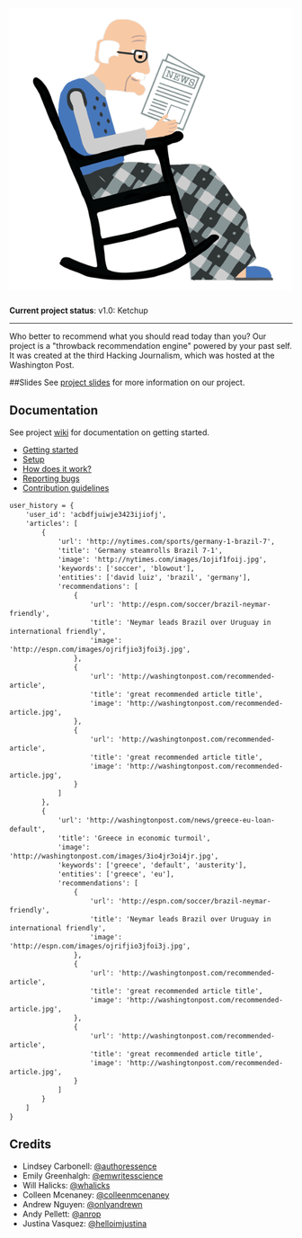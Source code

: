 # ![OldNews Logo](https://raw.githubusercontent.com/anrope/oldnews/master/resources/OldNews_OldMan_600px.png)


**Current project status**: v1.0: Ketchup

---

Who better to recommend what you should read today than you? Our project is a "throwback recommendation engine" powered by your past self. It was created at the third Hacking Journalism, which was hosted at the Washington Post.

##Slides
See <a href="https://docs.google.com/presentation/d/1AEq2_NnTDShNXdvNn8rZfp1pRXz1Hztd296X8qAkXVQ/edit?usp=sharing">project slides</a> for more information on our project.

## Documentation
See project [wiki](http://www.placecage.com/) for documentation on getting started.

- [Getting started](http://www.placecage.com/)
- [Setup](http://www.placecage.com/)
- [How does it work?](http://www.placecage.com/)
- [Reporting bugs](http://www.placecage.com/)
- [Contribution guidelines](http://www.placecage.com/)


```
user_history = {
    'user_id': 'acbdfjuiwje3423ijiofj',
    'articles': [
        {
            'url': 'http://nytimes.com/sports/germany-1-brazil-7',
            'title': 'Germany steamrolls Brazil 7-1',
            'image': 'http://nytimes.com/images/1ojif1foij.jpg',
            'keywords': ['soccer', 'blowout'],
            'entities': ['david luiz', 'brazil', 'germany'],
            'recommendations': [
                {
                    'url': 'http://espn.com/soccer/brazil-neymar-friendly',
                    'title': 'Neymar leads Brazil over Uruguay in international friendly',
                    'image': 'http://espn.com/images/ojrifjio3jfoi3j.jpg',
                },
                {
                    'url': 'http://washingtonpost.com/recommended-article',
                    'title': 'great recommended article title',
                    'image': 'http://washingtonpost.com/recommended-article.jpg',
                },
                {
                    'url': 'http://washingtonpost.com/recommended-article',
                    'title': 'great recommended article title',
                    'image': 'http://washingtonpost.com/recommended-article.jpg',
                }
            ]
        },
        {
            'url': 'http://washingtonpost.com/news/greece-eu-loan-default',
            'title': 'Greece in economic turmoil',
            'image': 'http://washingtonpost.com/images/3io4jr3oi4jr.jpg',
            'keywords': ['greece', 'default', 'austerity'],
            'entities': ['greece', 'eu'],
            'recommendations': [
                {
                    'url': 'http://espn.com/soccer/brazil-neymar-friendly',
                    'title': 'Neymar leads Brazil over Uruguay in international friendly',
                    'image': 'http://espn.com/images/ojrifjio3jfoi3j.jpg',
                },
                {
                    'url': 'http://washingtonpost.com/recommended-article',
                    'title': 'great recommended article title',
                    'image': 'http://washingtonpost.com/recommended-article.jpg',
                },
                {
                    'url': 'http://washingtonpost.com/recommended-article',
                    'title': 'great recommended article title',
                    'image': 'http://washingtonpost.com/recommended-article.jpg',
                }
            ]
        }
    ]
}
```

## Credits

- Lindsey Carbonell: <a href="https://twitter.com/authoressence">@authoressence</a>
- Emily Greenhalgh: <a href="https://twitter.com/emwritesscience">@emwritesscience</a>
- Will Halicks: <a href="https://twitter.com/whalicks">@whalicks</a>
- Colleen Mcenaney: <a href="https://twitter.com/colleenmcenaney">@colleenmcenaney</a>
- Andrew Nguyen: <a href="https://twitter.com/onlyandrewn">@onlyandrewn</a>
- Andy Pellett: <a href="https://twitter.com/anrop">@anrop</a>
- Justina Vasquez: <a href="https://twitter.com/helloimjustina">@helloimjustina</a>

